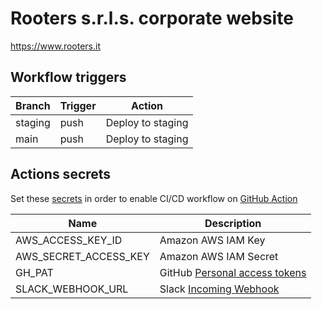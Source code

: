 # Rooters s.r.l.s. corporate website

https://www.rooters.it


## Workflow triggers

| Branch | Trigger | Action |
| - | - | - |
| staging | push | Deploy to staging |
| main | push | Deploy to staging |


## Actions secrets

Set these [secrets](/settings/secrets/actions) in order to enable CI/CD workflow on [GitHub Action](/actions)

| Name | Description |
| - | - |
| AWS_ACCESS_KEY_ID | Amazon AWS IAM Key |
| AWS_SECRET_ACCESS_KEY | Amazon AWS IAM Secret |
| GH_PAT | GitHub [Personal access tokens](https://github.com/settings/tokens) |
| SLACK_WEBHOOK_URL | Slack [Incoming Webhook](https://api.slack.com/apps) |
